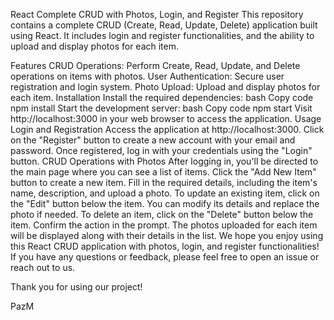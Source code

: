 React Complete CRUD with Photos, Login, and Register
This repository contains a complete CRUD (Create, Read, Update, Delete) application built using React. It includes login and register functionalities, and the ability to upload and display photos for each item.

Features
CRUD Operations: Perform Create, Read, Update, and Delete operations on items with photos.
User Authentication: Secure user registration and login system.
Photo Upload: Upload and display photos for each item.
Installation
Install the required dependencies:
bash
Copy code
npm install
Start the development server:
bash
Copy code
npm start
Visit http://localhost:3000 in your web browser to access the application.
Usage
Login and Registration
Access the application at http://localhost:3000.
Click on the "Register" button to create a new account with your email and password.
Once registered, log in with your credentials using the "Login" button.
CRUD Operations with Photos
After logging in, you'll be directed to the main page where you can see a list of items.
Click the "Add New Item" button to create a new item. Fill in the required details, including the item's name, description, and upload a photo.
To update an existing item, click on the "Edit" button below the item. You can modify its details and replace the photo if needed.
To delete an item, click on the "Delete" button below the item. Confirm the action in the prompt.
The photos uploaded for each item will be displayed along with their details in the list.
We hope you enjoy using this React CRUD application with photos, login, and register functionalities! If you have any questions or feedback, please feel free to open an issue or reach out to us.

Thank you for using our project!

PazM




